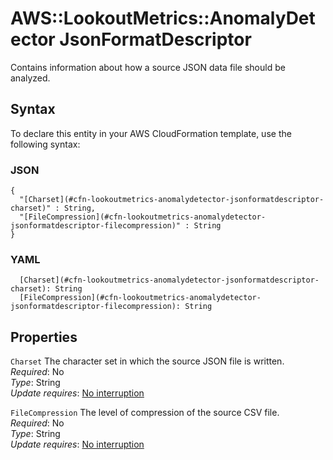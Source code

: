 # AWS::LookoutMetrics::AnomalyDetector JsonFormatDescriptor<a name="aws-properties-lookoutmetrics-anomalydetector-jsonformatdescriptor"></a>

Contains information about how a source JSON data file should be analyzed\.

## Syntax<a name="aws-properties-lookoutmetrics-anomalydetector-jsonformatdescriptor-syntax"></a>

To declare this entity in your AWS CloudFormation template, use the following syntax:

### JSON<a name="aws-properties-lookoutmetrics-anomalydetector-jsonformatdescriptor-syntax.json"></a>

```
{
  "[Charset](#cfn-lookoutmetrics-anomalydetector-jsonformatdescriptor-charset)" : String,
  "[FileCompression](#cfn-lookoutmetrics-anomalydetector-jsonformatdescriptor-filecompression)" : String
}
```

### YAML<a name="aws-properties-lookoutmetrics-anomalydetector-jsonformatdescriptor-syntax.yaml"></a>

```
  [Charset](#cfn-lookoutmetrics-anomalydetector-jsonformatdescriptor-charset): String
  [FileCompression](#cfn-lookoutmetrics-anomalydetector-jsonformatdescriptor-filecompression): String
```

## Properties<a name="aws-properties-lookoutmetrics-anomalydetector-jsonformatdescriptor-properties"></a>

`Charset` <a name="cfn-lookoutmetrics-anomalydetector-jsonformatdescriptor-charset"></a>
The character set in which the source JSON file is written\.  
_Required_: No  
_Type_: String  
_Update requires_: [No interruption](https://docs.aws.amazon.com/AWSCloudFormation/latest/UserGuide/using-cfn-updating-stacks-update-behaviors.html#update-no-interrupt)

`FileCompression` <a name="cfn-lookoutmetrics-anomalydetector-jsonformatdescriptor-filecompression"></a>
The level of compression of the source CSV file\.  
_Required_: No  
_Type_: String  
_Update requires_: [No interruption](https://docs.aws.amazon.com/AWSCloudFormation/latest/UserGuide/using-cfn-updating-stacks-update-behaviors.html#update-no-interrupt)

